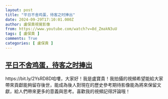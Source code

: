 ```yaml
---
layout: post
title: "平日不舍鸡蛋，待客之时捧出"
date: 2024-09-29T17:10:01.000Z
author: 盧保貴視覺影像
from: https://www.youtube.com/watch?v=8d_ZmakN3uU
tags: [ 盧保貴 ]
comments: True
categories: [ 盧保貴 ]
---
```

<!--1727629801000-->
[平日不舍鸡蛋，待客之时捧出](https://www.youtube.com/watch?v=8d_ZmakN3uU)
------

<div>
https://bit.ly/2YsRD8D哈嘍，大家好！我是盧寶貴！我拍攝的視頻希望能給大家帶來貢獻能夠留存後世，能成為後人對現在的歷史參考期待影像能為將來保留文獻，給人們帶來更多的意義與思考。喜歡我的視頻記得評論哦！
</div>
